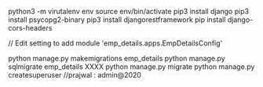 python3 -m virutalenv env
source env/bin/activate
pip3 install django
pip3 install psycopg2-binary
pip3 install djangorestframework
pip install django-cors-headers

// Edit setting to add module 'emp_details.apps.EmpDetailsConfig'


python manage.py makemigrations emp_details
python manage.py sqlmigrate emp_details XXXX
python manage.py migrate
python manage.py createsuperuser    //prajwal : admin@2020